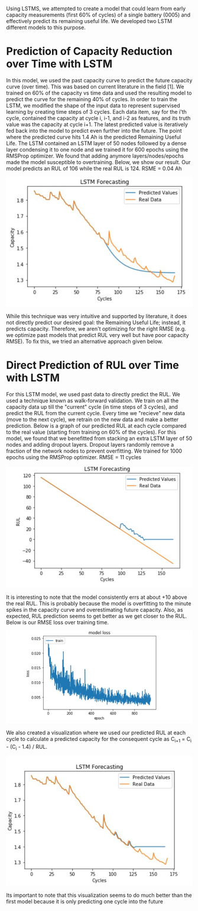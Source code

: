 Using LSTMS, we attempted to create a model that could learn from early capacity measurements (first 60% of cycles) of a single battery (0005) and effectively predict its remaining useful life. We developed two LSTM different models to this purpose. 

# Prediction of Capacity Reduction over Time with LSTM

In this model, we used the past capacity curve to predict the future capacity curve (over time). This was based on current literature in the field [1]. We trained on 60% of the capacity vs time data and used the resulting model to predict the curve for the remaining 40% of cycles. In order to train the LSTM, we modified the shape of the input data to represent supervised learning by creating time steps of 3 cycles. Each data item, say for the i'th cycle, contained the capacity at cycle i, i-1, and i-2 as features, and its truth value was the capacity at cycle i+1. The latest predicted value is iteratively fed back into the model to predict even further into the future. The point where the predicted curve hits 1.4 Ah is the predicted Remaining Useful Life. The LSTM contained an LSTM layer of 50 nodes followed by a dense layer condensing it to one node and we trained it for 600 epochs using the RMSProp optimizer. We found that adding anymore layers/nodes/epochs made the model susceptible to overtraining. Below, we show our result. Our model predicts an RUL of 106 while the real RUL is 124. RSME = 0.04 Ah

![LSTM Capacity 1](/images/LSTM1Capacity.jpg)

While this technique was very intuitive and supported by literature, it does not directly predict our desired goal: the Remaining Useful Life; instead, it predicts capacity. Therefore, we aren't optimizing for the right RMSE (e.g. we optimize past models that predict RUL very well but have poor capacity RMSE). To fix this, we tried an alternative approach given below.

# Direct Prediction of RUL over Time with LSTM

For this LSTM model, we used past data to directly predict the RUL. We used a technique known as walk-forward validation. We train on all the capacity data up till the "current" cycle (in time steps of 3 cycles), and predict the RUL from the current cycle. Every time we "recieve" new data (move to the next cycle), we retrain on the new data and make a better prediction. Below is a graph of our predicted RUL at each cycle compared to the real value (starting from training on 60% of the cycles). For this model, we found that we benefitted from stacking an extra LSTM layer of 50 nodes and adding dropout layers. Dropout layers randomly remove a fraction of the network nodes to prevent overfitting. We trained for 1000 epochs using the RMSProp optimizer. RMSE = 11 cycles

![LSTM RUL](/images/LSTM2RUL.jpg)

It is interesting to note that the model consistently errs at about +10 above the real RUL. This is probably because the model is overfitting to the minute spikes in the capacity curve and overestimating future capacity. Also, as expected, RUL prediction seems to get better as we get closer to the RUL. Below is our RMSE loss over training time.

![LSTM Training](/images/LSTMTraining.JPG)

We also created a visualization where we used our predicted RUL at each cycle to calculate a predicted capacity for the consequent cycle as C<sub>i+1</sub> = C<sub>i</sub> - (C<sub>i</sub> - 1.4) / RUL.

![LSTM Capacity 2](/images/LSTM2Capacity.JPG)

Its important to note that this visualization seems to do much better than the first model because it is only predicting one cycle into the future
